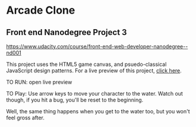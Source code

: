 Arcade Clone
==============

Front end Nanodegree Project 3
------------------------------
https://www.udacity.com/course/front-end-web-developer-nanodegree--nd001

This project uses the HTML5 game canvas, and psuedo-classical JavaScript design patterns.
For a live preview of this project, [click here](https://FlyingNarwhal.github.io/arcadeClones).

TO RUN:
open live preview

TO Play:
Use arrow keys to move your character to the water. Watch out though,
if you hit a bug, you'll be reset to the beginning.

Well, the same thing happens when you get to the water too, but
you won't feel gross after.
